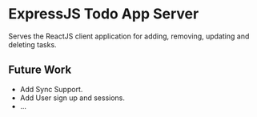 # ExpressJS Todo App Server

Serves the ReactJS client application for adding, removing, updating and deleting tasks.

## Future Work

- Add Sync Support.
- Add User sign up and sessions.
- ...
